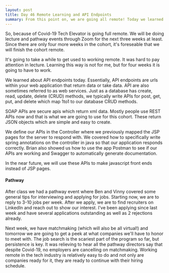 ```yaml
---
layout: post
title: Day 46 Remote Learning and API Endpoints
summary: From this point on, we are going all remote! Today we learned about API endpoints and had a pathway event that kicked off the job search. 
---
```

So, because of Covid-19 Tech Elevator is going full remote. We will be doing lecture and pathway events through Zoom for the next three weeks at least. Since there are only four more weeks in the cohort, it's foreseable that we will finish the cohort remote.

It's going to take a while to get used to working remote. It was hard to pay attention in lecture. Learning this way is not for me, but for four weeks it is going to have to work. 

We learned about API endpoints today. Essentially, API endpoints are urls within your web application that return data or take data. API are also sometimes referred to as web services. Just as a database has create, read, update, delete (CRUD) methods, we typically write APIs for post, get, put, and delete which map 1to1 to our database CRUD methods. 

SOAP APIs are secure apis which return xml data. Mostly people use REST APIs now and that is what we are going to use for this cohort. These return JSON objects which are simple and easy to create. 

We define our APIs in the Controller where we previously mapped the JSP pages for the server to respond with. We covered how to specifically write spring annotations on the controller in java so that our application responds correctly. Brian also showed us how to use the app Postman to see if our APIs are working and Swagger to automatically generate documentation. 

In the near future, we will use these APIs to make javascript front ends instead of JSP pages. 

#### Pathway
After class we had a pathway event where Ben and Vinny covered some general tips for interviewing and applying for jobs. Starting now, we are to reply to 3-10 jobs per week. After we apply, we are to find recruiters on LinkedIn and reach out to show our interest. I've been applying since last week and have several applications outstanding as well as 2 rejections already. 

Next week, we have matchmaking (which will also be all virtual!) and tomorrow we are going to get a peek at what companies we'll have to honor to meet with. The job search is the scariest part of the program so far, but persistence is key. It was relieving to hear all the pathway directors say that despite Covid-19, no employers are cancelling on matchmaking. Working remote in the tech industry is relatively easy to do and not only are companies ready for it, they are ready to continue with their hiring schedule. 

